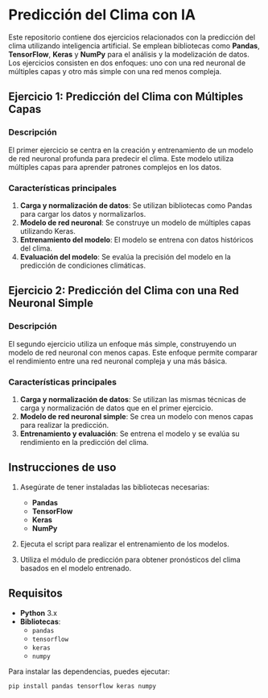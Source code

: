 # Predicción del Clima con IA

Este repositorio contiene dos ejercicios relacionados con la predicción del clima utilizando inteligencia artificial. Se emplean bibliotecas como **Pandas**, **TensorFlow**, **Keras** y **NumPy** para el análisis y la modelización de datos. Los ejercicios consisten en dos enfoques: uno con una red neuronal de múltiples capas y otro más simple con una red menos compleja.

## Ejercicio 1: Predicción del Clima con Múltiples Capas

### Descripción

El primer ejercicio se centra en la creación y entrenamiento de un modelo de red neuronal profunda para predecir el clima. Este modelo utiliza múltiples capas para aprender patrones complejos en los datos.

### Características principales

1. **Carga y normalización de datos**: Se utilizan bibliotecas como Pandas para cargar los datos y normalizarlos.
2. **Modelo de red neuronal**: Se construye un modelo de múltiples capas utilizando Keras.
3. **Entrenamiento del modelo**: El modelo se entrena con datos históricos del clima.
4. **Evaluación del modelo**: Se evalúa la precisión del modelo en la predicción de condiciones climáticas.

## Ejercicio 2: Predicción del Clima con una Red Neuronal Simple

### Descripción

El segundo ejercicio utiliza un enfoque más simple, construyendo un modelo de red neuronal con menos capas. Este enfoque permite comparar el rendimiento entre una red neuronal compleja y una más básica.

### Características principales

1. **Carga y normalización de datos**: Se utilizan las mismas técnicas de carga y normalización de datos que en el primer ejercicio.
2. **Modelo de red neuronal simple**: Se crea un modelo con menos capas para realizar la predicción.
3. **Entrenamiento y evaluación**: Se entrena el modelo y se evalúa su rendimiento en la predicción del clima.

## Instrucciones de uso

1. Asegúrate de tener instaladas las bibliotecas necesarias:
   - **Pandas**
   - **TensorFlow**
   - **Keras**
   - **NumPy**

2. Ejecuta el script para realizar el entrenamiento de los modelos.
3. Utiliza el módulo de predicción para obtener pronósticos del clima basados en el modelo entrenado.

## Requisitos

- **Python** 3.x
- **Bibliotecas**:
  - `pandas`
  - `tensorflow`
  - `keras`
  - `numpy`

Para instalar las dependencias, puedes ejecutar:

```bash
pip install pandas tensorflow keras numpy
